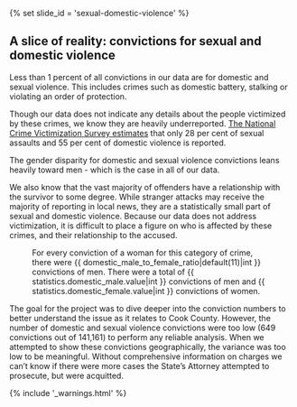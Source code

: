 {% set slide_id = 'sexual-domestic-violence' %}

## A slice of reality: convictions for sexual and domestic violence

Less than 1 percent of all convictions in our data are for domestic and sexual violence. This includes crimes such as domestic battery, stalking or violating an order of protection.   

Though our data does not indicate any details about the people victimized by these crimes, we know they are heavily underreported. [The National Crime Victimization Survey estimates](http://www.icpsr.umich.edu/icpsrweb/ICPSR/studies/34650) that only 28 per cent of sexual assaults and 55 per cent of domestic violence is reported. 

The gender disparity for domestic and sexual violence convictions leans heavily toward men - which is the case in all of our data. 

We also know that the vast majority of offenders have a relationship with the survivor to some degree. While stranger attacks may receive the majority of reporting in local news, they are a statistically small part of sexual and domestic violence. Because our data does not address victimization, it is difficult to place a figure on who is affected by these crimes, and their relationship to the accused.  

<figure id="affecting-women-viz-container">
  <div class="viz-container"></div>
  <figcaption>For every conviction of a woman for this category of crime, there were {{ domestic_male_to_female_ratio|default(11)|int }} convictions of men. There were a total of {{ statistics.domestic_male.value|int }} convictions of men and {{ statistics.domestic_female.value|int }} convictions of women.</figcaption>
</figure>

The goal for the project was to dive deeper into the conviction numbers to better understand the issue as it relates to Cook County. However, the number of domestic and sexual violence convictions were too low (649 convictions out of 141,161) to perform any reliable analysis. When we attempted to show these convictions geographically, the variance was too low to be meaningful. Without comprehensive information on charges we can’t know if there were more cases the State’s Attorney attempted to prosecute, but were acquitted.  

{% include '_warnings.html' %}
